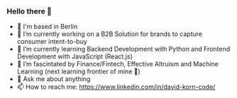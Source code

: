 ### Hello there 🫶

- 📍 I'm based in Berlin
- 🔭 I’m currently working on a B2B Solution for brands to capture consumer intent-to-buy
- 🌱 I’m currently learning Backend Development with Python and Frontend Development with JavaScript (React.js)
- 💛 I’m fascintated by Finance/Fintech, Effective Altruism and Machine Learning (next learning frontier of mine 🚩)
- 💬 Ask me about anything 
- 📫 How to reach me: https://www.linkedin.com/in/david-korn-code/




